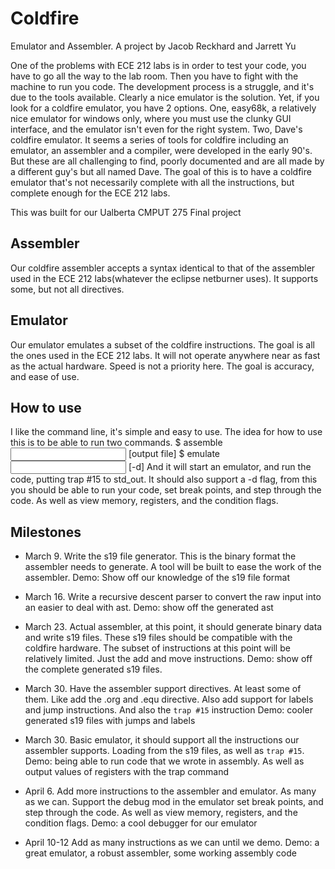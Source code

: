 # Coldfire
Emulator and Assembler.
A project by Jacob Reckhard and Jarrett Yu

One of the problems with ECE 212 labs is in order to test your code, you have to go all the way to the lab room. Then you have to fight with the machine to run you code. The development process is a struggle, and it's due to the tools available. Clearly a nice emulator is the solution. Yet, if you look for a coldfire emulator, you have 2 options. One, easy68k, a relatively nice emulator for windows only, where you must use the clunky GUI interface, and the emulator isn't even for the right system. Two, Dave's coldfire emulator. It seems a series of tools for coldfire including an emulator, an assembler and a compiler, were developed in the early 90's. But these are all challenging to find, poorly documented and are all made by a different guy's but all named Dave.  The goal of this is to have a coldfire emulator that's not necessarily complete with all the instructions, but complete enough for the ECE 212 labs.

This was built for our Ualberta CMPUT 275 Final project

## Assembler
Our coldfire assembler accepts a syntax identical to that of the assembler used in the ECE 212 labs(whatever the eclipse netburner uses). It supports some, but not all directives.

## Emulator
Our emulator emulates a subset of the coldfire instructions. The goal is all the ones used in the ECE 212 labs. It will not operate anywhere near as fast as the actual hardware. Speed is not a priority here. The goal is accuracy, and ease of use.

## How to use
I like the command line, it's simple and easy to use. The idea for how to use this is to be able to run two commands.
    $ assemble <input file> [output file]
    $ emulate <input file> [-d]
And it will start an emulator, and run the code, putting trap #15 to std_out. It should also support a -d flag, from this you should be able to run your code, set break points, and step through the code. As well as view memory, registers, and the condition flags.


## Milestones
- March 9.
Write the s19 file generator. This is the binary format the assembler needs to generate. A tool will be built to ease the work of the assembler.
Demo: Show off our knowledge of the s19 file format

- March 16.
Write a recursive descent parser to convert the raw input into an easier to deal with ast.
Demo: show off the generated ast

- March 23.
Actual assembler, at this point, it should generate binary data and write s19 files. These s19 files should be compatible with the coldfire hardware. The subset of instructions at this point will be relatively limited. Just the add and move instructions.
Demo: show off the complete generated s19 files.

- March 30.
Have the assembler support directives. At least some of them. Like add the .org and .equ directive. Also add support for labels and jump instructions. And also the `trap #15` instruction
Demo: cooler generated s19 files with jumps and labels

- March 30.
Basic emulator, it should support all the instructions our assembler supports. Loading from the s19 files, as well as `trap #15`.
Demo: being able to run code that we wrote in assembly. As well as output values of registers with the trap command

- April 6.
Add more instructions to the assembler and emulator. As many as we can. Support the debug mod in the emulator set break points, and step through the code. As well as view memory, registers, and the condition flags.
Demo: a cool debugger for our emulator

- April 10-12
Add as many instructions as we can until we demo.
Demo: a great emulator, a robust assembler, some working assembly code
